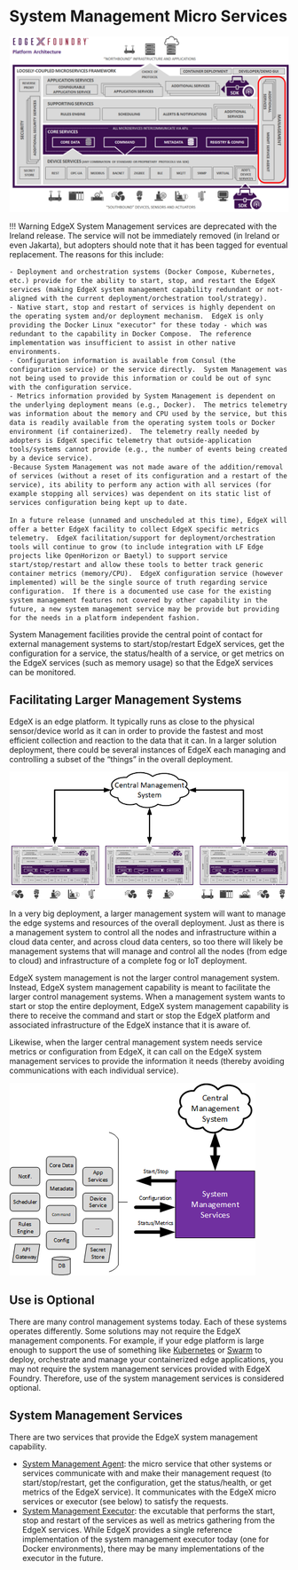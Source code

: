 # System Management Micro Services

![image](EdgeX_SystemManagement.png)

!!! Warning
    EdgeX System Management services are deprecated with the Ireland release.  The service will not be immediately removed (in Ireland or even Jakarta), but adopters should note that it has been tagged for eventual replacement.  The reasons for this include:

    - Deployment and orchestration systems (Docker Compose, Kubernetes, etc.) provide for the ability to start, stop, and restart the EdgeX services (making EdgeX system management capability redundant or not-aligned with the current deployment/orchestration tool/strategy).
    - Native start, stop and restart of services is highly dependent on the operating system and/or deployment mechanism.  EdgeX is only providing the Docker Linux "executor" for these today - which was redundant to the capability in Docker Compose.  The reference implementation was insufficient to assist in other native environments.
    - Configuration information is available from Consul (the configuration service) or the service directly.  System Management was not being used to provide this information or could be out of sync with the configuration service.
    - Metrics information provided by System Management is dependent on the underlying deployment means (e.g., Docker).  The metrics telemetry was information about the memory and CPU used by the service, but this data is readily available from the operating system tools or Docker environment (if containerized).  The telemetry really needed by adopters is EdgeX specific telemetry that outside-application tools/systems cannot provide (e.g., the number of events being created by a device service).
    -Because System Management was not made aware of the addition/removal of services (without a reset of its configuration and a restart of the service), its ability to perform any action with all services (for example stopping all services) was dependent on its static list of services configuration being kept up to date.
    
    In a future release (unnamed and unscheduled at this time), EdgeX will offer a better EdgeX facility to collect EdgeX specific metrics telemetry.  EdgeX facilitation/support for deployment/orchestration tools will continue to grow (to include integration with LF Edge projects like OpenHorizon or Baetyl) to support service start/stop/restart and allow these tools to better track generic container metrics (memory/CPU).  EdgeX configuration service (however implemented) will be the single source of truth regarding service configuration.  If there is a documented use case for the existing system management features not covered by other capability in the future, a new system management service may be provide but providing for the needs in a platform independent fashion.


System Management facilities provide the central point of contact for external management systems to start/stop/restart EdgeX services, get the configuration for a service, the status/health of a service, or get metrics on the EdgeX services (such as memory usage) so that the EdgeX services can be monitored.

## Facilitating Larger Management Systems

EdgeX is an edge platform.  It typically runs as close to the physical sensor/device world as it can in order to provide the fastest and most efficient collection and reaction to the data that it can.  In a larger solution deployment, there could be several instances of EdgeX each managing and controlling a subset of the “things” in the overall deployment.

![image](Ch_CentralManagementSystem.png)

In a very big deployment, a larger management system will want to manage the edge systems and resources of the overall deployment.  Just as there is a management system to control all the nodes and infrastructure within a cloud data center, and across cloud data centers, so too there will likely be management systems that will manage and control all the nodes (from edge to cloud) and infrastructure of a complete fog or IoT deployment.

EdgeX system management is not the larger control management system.  Instead, EdgeX system management capability is meant to facilitate the larger control management systems.  When a management system wants to start or stop the entire deployment, EdgeX system management capability is there to receive the command and start or stop the EdgeX platform and associated infrastructure of the EdgeX instance that it is aware of.

Likewise, when the larger central management system needs service metrics or configuration from EdgeX, it can call on the EdgeX system management services to provide the information it needs (thereby avoiding communications with each individual service).

![image](Ch_SystemManagement_Facilitates_Central.png)

## Use is Optional 

There are many control management systems today.  Each of these systems operates differently. Some solutions may not require the EdgeX management components.  For example, if your edge platform is large enough to support the use of something like [Kubernetes](https://kubernetes.io/) or [Swarm](https://docs.docker.com/engine/swarm/) to deploy, orchestrate and manage your containerized edge applications, you may not require the system management services provided with EdgeX Foundry.  Therefore, use of the system management services is considered optional.

## System Management Services

There are two services that provide the EdgeX system management capability.

- [System Management Agent](./agent/Ch_SysMgmtAgent.md): the micro service that other systems or services communicate with and make their management request (to start/stop/restart, get the configuration, get the status/health, or get metrics of the EdgeX service).  It communicates with the EdgeX micro services or executor (see below) to satisfy the requests. 
- [System Management Executor](./executor/Ch_SysMgmtExecutor.md): the excutable that performs the start, stop and restart of the services as well as metrics gathering from the EdgeX services.  While EdgeX provides a single reference implementation of the system management executor today (one for Docker environments), there may be many implementations of the executor in the future.
